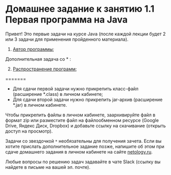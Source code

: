 Домашнее задание к занятию 1.1 Первая программа на Java
==

Привет! 
Это первые задачи на курсе Java (после каждой лекции будет 2 или 3 задачи для применения пройденного материала).

1) [Автор программы](/introduction/1.1.1./);

Дополнительная задача со * :

2) [Распространение программ](/introduction/1.1.2./);

=======

- Для сдачи первой задачи нужно прикрепить класс-файл (расширение *.class) в личном кабинетe;
- Для сдачи второй задачи нужно прикрепить jar-архив (расширение *.jar) в личном кабинете.

Чтобы прикрепить файлы в личном кабинете, заархивируйте файл в формат zip или разместите файл на файлообменном ресурсе (Google Drive, Яндекс Диск, Dropbox) и добавьте ссылку на скачивание (открыть доступ на просмотр).

Задачи со звездочкой `*` необязательны для получения зачета.
Если вы хотите прислать дополнительное задание позже, напишите об этом при сдаче домашнего задания в личном кабинете на сайте [netology.ru](https://netology.ru).

Любые вопросы по решению задач задавайте в чате Slack (ссылку вы найдете в письме на вашей эл. почте).
